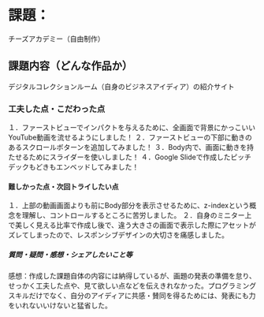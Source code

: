 # 課題：
チーズアカデミー（自由制作）

## 課題内容（どんな作品か）
デジタルコレクションルーム（自身のビジネスアイディア）の紹介サイト

### 工夫した点・こだわった点
１．ファーストビューでインパクトを与えるために、全画面で背景にかっこいいYouTube動画を流せるようにしました！
２．ファーストビューの下部に動きのあるスクロールボターンを追加してみました！
３．Body内で、画面に動きを持たせるためにスライダーを使いしました！
４．Google Slideで作成したピッチデックもどきもエンベッドしてみました！

#### 難しかった点・次回トライしたい点
１．上部の動画画面よりも前にBody部分を表示させるために、z-indexという概念を理解し、コントロールするところに苦労しました。
２．自身のミニター上で美しく見える比率で作成し後で、違う大きさの画面で表示した際にアセットがズレてしまったので、レスポンシブデザインの大切さを痛感しました。

##### 質問・疑問・感想・シェアしたいこと等
感想：作成した課題自体の内容には納得しているが、画題の発表の準備を怠り、せっかく工夫した点や、見て欲しい点などを伝えきれなかった。プログラミングスキルだけでなく、自分のアイディアに共感・賛同を得るためには、発表にも力をいれないいけないと猛省した。